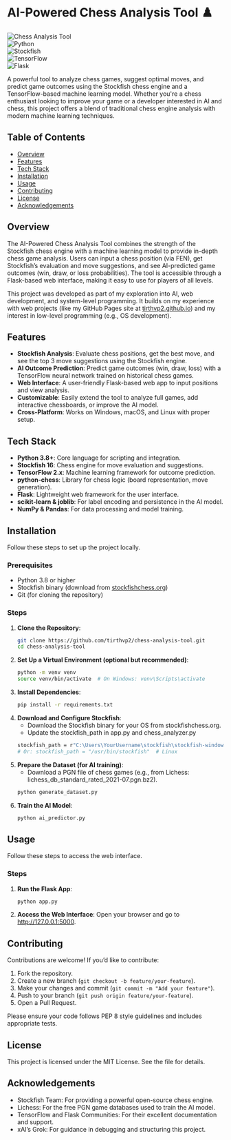 # AI-Powered Chess Analysis Tool ♟️

![Chess Analysis Tool](https://img.shields.io/badge/Status-Ongoing-brightgreen)  
![Python](https://img.shields.io/badge/Python-3.8%2B-blue)  
![Stockfish](https://img.shields.io/badge/Stockfish-16-orange)  
![TensorFlow](https://img.shields.io/badge/TensorFlow-2.x-yellow)  
![Flask](https://img.shields.io/badge/Flask-2.x-green)

A powerful tool to analyze chess games, suggest optimal moves, and predict game outcomes using the Stockfish chess engine and a TensorFlow-based machine learning model. Whether you're a chess enthusiast looking to improve your game or a developer interested in AI and chess, this project offers a blend of traditional chess engine analysis with modern machine learning techniques.

## Table of Contents
- [Overview](#overview)
- [Features](#features)
- [Tech Stack](#tech-stack)
- [Installation](#installation)
- [Usage](#usage)
- [Contributing](#contributing)
- [License](#license)
- [Acknowledgements](#acknowledgements)

## Overview
The AI-Powered Chess Analysis Tool combines the strength of the Stockfish chess engine with a machine learning model to provide in-depth chess game analysis. Users can input a chess position (via FEN), get Stockfish’s evaluation and move suggestions, and see AI-predicted game outcomes (win, draw, or loss probabilities). The tool is accessible through a Flask-based web interface, making it easy to use for players of all levels.

This project was developed as part of my exploration into AI, web development, and system-level programming. It builds on my experience with web projects (like my GitHub Pages site at [tirthvp2.github.io](https://tirthvp2.github.io)) and my interest in low-level programming (e.g., OS development).

## Features
- **Stockfish Analysis**: Evaluate chess positions, get the best move, and see the top 3 move suggestions using the Stockfish engine.
- **AI Outcome Prediction**: Predict game outcomes (win, draw, loss) with a TensorFlow neural network trained on historical chess games.
- **Web Interface**: A user-friendly Flask-based web app to input positions and view analysis.
- **Customizable**: Easily extend the tool to analyze full games, add interactive chessboards, or improve the AI model.
- **Cross-Platform**: Works on Windows, macOS, and Linux with proper setup.

## Tech Stack
- **Python 3.8+**: Core language for scripting and integration.
- **Stockfish 16**: Chess engine for move evaluation and suggestions.
- **TensorFlow 2.x**: Machine learning framework for outcome prediction.
- **python-chess**: Library for chess logic (board representation, move generation).
- **Flask**: Lightweight web framework for the user interface.
- **scikit-learn & joblib**: For label encoding and persistence in the AI model.
- **NumPy & Pandas**: For data processing and model training.

## Installation
Follow these steps to set up the project locally.

### Prerequisites
- Python 3.8 or higher
- Stockfish binary (download from [stockfishchess.org](https://stockfishchess.org/download))
- Git (for cloning the repository)

### Steps
1. **Clone the Repository**:
   ```bash
   git clone https://github.com/tirthvp2/chess-analysis-tool.git
   cd chess-analysis-tool
2. **Set Up a Virtual Environment (optional but recommended)**:
   ```bash
   python -m venv venv
   source venv/bin/activate  # On Windows: venv\Scripts\activate
3. **Install Dependencies**:
   ```bash
   pip install -r requirements.txt
4. **Download and Configure Stockfish**:
   - Download the Stockfish binary for your OS from stockfishchess.org.
   - Update the stockfish_path in app.py and chess_analyzer.py
   ```bash
   stockfish_path = r"C:\Users\YourUsername\stockfish\stockfish-windows-x86-64.exe"  # Windows
   # Or: stockfish_path = "/usr/bin/stockfish"  # Linux
5. **Prepare the Dataset (for AI training)**:
   - Download a PGN file of chess games (e.g., from Lichess: lichess_db_standard_rated_2021-07.pgn.bz2).
   ```bash
   python generate_dataset.py
6. **Train the AI Model**:
   ```bash
   python ai_predictor.py

## Usage
Follow these steps to access the web interface.
### Steps
1. **Run the Flask App**:
   ```bash
   python app.py
2. **Access the Web Interface**:
   Open your browser and go to http://127.0.0.1:5000.


## Contributing
Contributions are welcome! If you’d like to contribute:

1. Fork the repository.
2. Create a new branch (```git checkout -b feature/your-feature```).
3. Make your changes and commit (```git commit -m "Add your feature"```).
4. Push to your branch (```git push origin feature/your-feature```).
5. Open a Pull Request.

Please ensure your code follows PEP 8 style guidelines and includes appropriate tests.

## License
This project is licensed under the MIT License. See the  file for details.

## Acknowledgements
- Stockfish Team: For providing a powerful open-source chess engine.
- Lichess: For the free PGN game databases used to train the AI model.
- TensorFlow and Flask Communities: For their excellent documentation and support.
- xAI’s Grok: For guidance in debugging and structuring this project.
